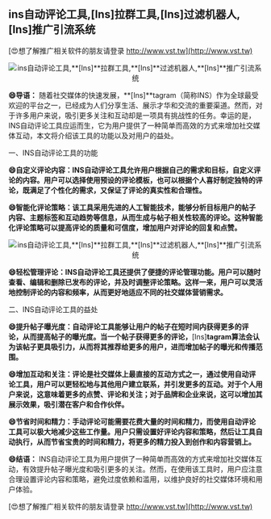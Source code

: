 ## **ins自动评论工具,**[Ins]**拉群工具,**[Ins]**过滤机器人,**[Ins]**推广引流系统**

[😍想了解推广相关软件的朋友请登录 http://www.vst.tw](http://www.vst.tw)

 <center><img src="https://vst.tw/MP4/tuiguang/png/5.png" alt="ins自动评论工具,**[Ins]**拉群工具,**[Ins]**过滤机器人,**[Ins]**推广引流系统"></center>

**😄导语：**
随着社交媒体的快速发展，**[Ins]**tagram（简称INS）作为全球最受欢迎的平台之一，已经成为人们分享生活、展示才华和交流的重要渠道。然而，对于许多用户来说，吸引更多关注和互动却是一项具有挑战性的任务。幸运的是，INS自动评论工具应运而生，它为用户提供了一种简单而高效的方式来增加社交媒体互动，本文将介绍该工具的功能以及对用户的益处。

一、INS自动评论工具的功能

**😄自定义评论内容：INS自动评论工具允许用户根据自己的需求和目标，自定义评论的内容。用户可以选择使用预设的评论模板，也可以根据个人喜好制定独特的评论，既满足了个性化的需求，又保证了评论的真实性和合理性。**

**😄智能化评论策略：该工具采用先进的人工智能技术，能够分析目标用户的帖子内容、主题标签和互动趋势等信息，从而生成与帖子相关性较高的评论。这种智能化评论策略可以提高评论的质量和可信度，增加用户对评论的回复和点赞。**

 <center><img src="https://vst.tw/MP4/tuiguang/png/4.png" alt="ins自动评论工具,**[Ins]**拉群工具,**[Ins]**过滤机器人,**[Ins]**推广引流系统"></center>

**😄轻松管理评论：INS自动评论工具还提供了便捷的评论管理功能。用户可以随时查看、编辑和删除已发布的评论，并及时调整评论策略。这样一来，用户可以灵活地控制评论的内容和频率，从而更好地适应不同的社交媒体营销需求。**

二、INS自动评论工具的益处

**😄提升帖子曝光度：自动评论工具能够让用户的帖子在短时间内获得更多的评论，从而提高帖子的曝光度。当一个帖子获得更多的评论，**[Ins]**tagram算法会认为该帖子更具吸引力，从而将其推荐给更多的用户，进而增加帖子的曝光和传播范围。**

**😄增加互动和关注：评论是社交媒体上最直接的互动方式之一，通过使用自动评论工具，用户可以更轻松地与其他用户建立联系，并引发更多的互动。对于个人用户来说，这意味着更多的点赞、评论和关注；对于品牌和企业来说，这可以增加其展示效果，吸引潜在客户和合作伙伴。**

**😄节省时间和精力：手动评论可能需要花费大量的时间和精力，而使用自动评论工具可以极大地减少这些工作量。用户只需设置好评论内容和策略，然后让工具自动执行，从而节省宝贵的时间和精力，将更多的精力投入到创作和内容营销上。**

**😄结语：**
INS自动评论工具为用户提供了一种简单而高效的方式来增加社交媒体互动，有效提升帖子曝光度和吸引更多的关注。然而，在使用该工具时，用户应注意合理设置评论内容和策略，避免过度依赖和滥用，以维护良好的社交媒体环境和用户体验。

[😍想了解推广相关软件的朋友请登录 http://www.vst.tw](http://www.vst.tw)



